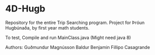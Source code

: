 # 4D-Hugb 
Repository for the entire Trip Searching program.
Project for Þróun Hugbúnaða, by first year math students.

To test,
Compile and run MainClass.java (Might need java 8)


Authors:
Guðmundur Magnússon
Baldur Benjamin
Fillipo Casagrande
